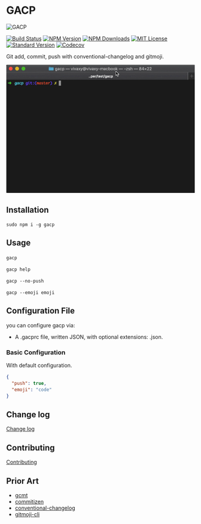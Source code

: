 # GACP

![GACP](./assets/images/gacp.png)

[![Build Status][travis-image]][travis-url]
[![NPM Version][npm-version-image]][npm-url]
[![NPM Downloads][npm-downloads-image]][npm-url]
[![MIT License][license-image]][license-url]
[![Standard Version][standard-version-image]][standard-version-url]
[![Codecov][codecov-image]][codecov-url]

Git add, commit, push with conventional-changelog and gitmoji.

![GACP](./assets/images/gacp.gif)

## Installation

`sudo npm i -g gacp`

## Usage

`gacp`

`gacp help`

`gacp --no-push`

`gacp --emoji emoji`

## Configuration File

you can configure gacp via:

- A .gacprc file, written JSON, with optional extensions: .json.

### Basic Configuration

With default configuration.

```json
{
  "push": true,
  "emoji": "code"
}
```

## Change log

[Change log](CHANGELOG.md)

## Contributing

[Contributing](CONTRIBUTING.md)

## Prior Art

- [gcmt](https://github.com/vivaxy/gcmt)
- [commitizen](https://github.com/commitizen/cz-cli)
- [conventional-changelog](https://github.com/conventional-changelog/conventional-changelog)
- [gitmoji-cli](https://github.com/carloscuesta/gitmoji-cli)

[travis-image]: https://img.shields.io/travis/vivaxy/gacp.svg?style=flat-square
[travis-url]: https://travis-ci.org/vivaxy/gacp
[npm-version-image]: http://img.shields.io/npm/v/gacp.svg?style=flat-square
[npm-url]: https://www.npmjs.com/package/gacp
[npm-downloads-image]: https://img.shields.io/npm/dt/gacp.svg?style=flat-square
[license-image]: https://img.shields.io/npm/l/gacp.svg?style=flat-square
[license-url]: LICENSE
[standard-version-image]: https://img.shields.io/badge/release-standard%20version-brightgreen.svg?style=flat-square
[standard-version-url]: https://github.com/conventional-changelog/standard-version
[codecov-image]: https://img.shields.io/codecov/c/github/vivaxy/gacp.svg?style=flat-square
[codecov-url]: https://codecov.io/gh/vivaxy/gacp
